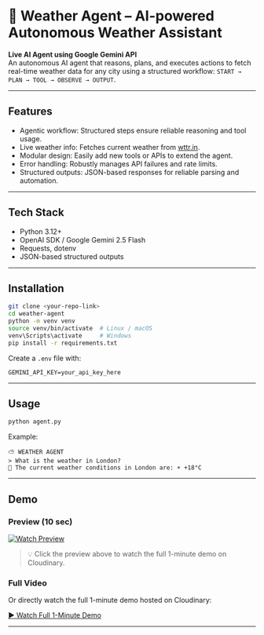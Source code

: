 # 🤖 Weather Agent – AI-powered Autonomous Weather Assistant

**Live AI Agent using Google Gemini API**  
An autonomous AI agent that reasons, plans, and executes actions to fetch real-time weather data for any city using a structured workflow: `START → PLAN → TOOL → OBSERVE → OUTPUT`.

---

## Features
- Agentic workflow: Structured steps ensure reliable reasoning and tool usage.
- Live weather info: Fetches current weather from [wttr.in](https://wttr.in).
- Modular design: Easily add new tools or APIs to extend the agent.
- Error handling: Robustly manages API failures and rate limits.
- Structured outputs: JSON-based responses for reliable parsing and automation.

---

## Tech Stack
- Python 3.12+
- OpenAI SDK / Google Gemini 2.5 Flash
- Requests, dotenv
- JSON-based structured outputs

---

## Installation
```bash
git clone <your-repo-link>
cd weather-agent
python -m venv venv
source venv/bin/activate  # Linux / macOS
venv\Scripts\activate     # Windows
pip install -r requirements.txt
````

Create a `.env` file with:

```
GEMINI_API_KEY=your_api_key_here
```

---

## Usage

```bash
python agent.py
```

Example:

```
⛅ WEATHER AGENT
> What is the weather in London?
🤖 The current weather conditions in London are: ☀️ +18°C
```

---

## Demo

### Preview (10 sec)

[![Watch Preview](https://res.cloudinary.com/dt686xyud/video/upload/v1759859347/weather_agent_cropped-ezgif.com-video-speed_vjvdrd.gif)](https://res.cloudinary.com/dt686xyud/video/upload/v1759857219/weather_agent_pr2qio.webm)

> 💡 Click the preview above to watch the full 1-minute demo on Cloudinary.

### Full Video

Or directly watch the full 1-minute demo hosted on Cloudinary:

[▶ Watch Full 1-Minute Demo](https://res.cloudinary.com/dt686xyud/video/upload/v1759857219/weather_agent_pr2qio.webm)

---
